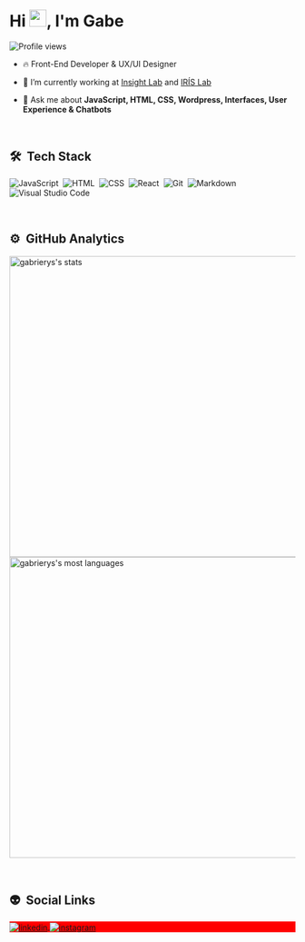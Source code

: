 <h1 align="left">Hi <img src="https://raw.githubusercontent.com/kaueMarques/kaueMarques/master/hi.gif" width="30px">, I'm Gabe</h1>
<p align="left"> <img src="https://komarev.com/ghpvc/?username=gabrierys&color=yellow" alt="Profile views" /> </p>

- 🔥 Front-End Developer & UX/UI Designer

- 🔭 I’m currently working at [Insight Lab](https://github.com/InsightLab) and [IRÍS Lab](https://www.egp.ce.gov.br/irislabgov/)

- 💬 Ask me about **JavaScript, HTML, CSS, Wordpress, Interfaces, User Experience & Chatbots**

<br>

## 🛠 &nbsp;Tech Stack

![JavaScript](https://img.shields.io/badge/-JavaScript-05122A?style=flat&logo=javascript)&nbsp;
![HTML](https://img.shields.io/badge/-HTML-05122A?style=flat&logo=HTML5)&nbsp;
![CSS](https://img.shields.io/badge/-CSS-05122A?style=flat&logo=CSS3&logoColor=1572B6)&nbsp;
![React](https://img.shields.io/badge/-React-05122A?style=flat&logo=react)&nbsp;
![Git](https://img.shields.io/badge/-Git-05122A?style=flat&logo=git)&nbsp;
![Markdown](https://img.shields.io/badge/-Markdown-05122A?style=flat&logo=markdown)&nbsp;
![Visual Studio Code](https://img.shields.io/badge/-Visual%20Studio%20Code-05122A?style=flat&logo=visual-studio-code&logoColor=007ACC)&nbsp;

<br>

## ⚙️ &nbsp;GitHub Analytics

<p align="left">
<img width="530em" src="https://github-readme-stats.vercel.app/api?username=gabrierys&show_icons=true&theme=vision-friendly-dark" alt="gabrierys's stats"/>
<img width="530em" src="https://github-readme-stats.vercel.app/api/top-langs/?username=gabrierys&layout=compact&theme=vision-friendly-dark" alt="gabrierys's most languages"/>
</p>

<br>

## 👽 &nbsp;Social Links

<p align="left" style="background:red">
<a href="www.linkedin.com/in/gabrierys" target="_blank">
  <img align="center" src="https://img.shields.io/badge/-gabrierys-05122A?style=flat&logo=linkedin" alt="linkedin"/>
</a>
<a href="https://instagram.com/gabrierys" target="_blank">
 <img align="center" src="https://img.shields.io/badge/-gabrierys-05122A?style=flat&logo=instagram" alt="instagram"/>
</a>
</p>

